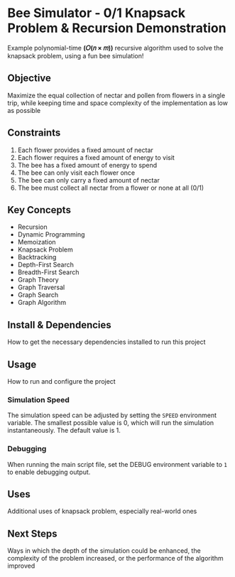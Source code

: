 # Bee Simulator - 0/1 Knapsack Problem & Recursion Demonstration

Example polynomial-time **(𝑂(𝑛 × 𝑚))**  recursive algorithm used to solve the knapsack problem, using a fun bee simulation!

## Objective
Maximize the equal collection of nectar and pollen from flowers in a single trip, while keeping time and space complexity of the implementation as low as possible

## Constraints
1. Each flower provides a fixed amount of nectar
2. Each flower requires a fixed amount of energy to visit
3. The bee has a fixed amount of energy to spend
4. The bee can only visit each flower once
5. The bee can only carry a fixed amount of nectar
6. The bee must collect all nectar from a flower or none at all (0/1)

## Key Concepts
- Recursion
- Dynamic Programming
- Memoization
- Knapsack Problem
- Backtracking
- Depth-First Search
- Breadth-First Search
- Graph Theory
- Graph Traversal
- Graph Search
- Graph Algorithm

## Install & Dependencies
How to get the necessary dependencies installed to run this project

## Usage
How to run and configure the project

### Simulation Speed
The simulation speed can be adjusted by setting the `SPEED` environment variable. The smallest possible value is 0, which will run the simulation instantaneously. The default value is 1.

### Debugging
When running the main script file, set the DEBUG environment variable to `1` to enable debugging output.

## Uses
Additional uses of knapsack problem, especially real-world ones

## Next Steps
Ways in which the depth of the simulation could be enhanced, the complexity of the problem increased, or the performance of the algorithm improved


